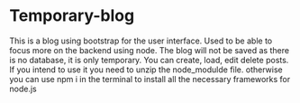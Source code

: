 # Temporary-blog
This is a blog using bootstrap for the user interface. Used to be able to focus more on the backend using node. The blog will not be saved as there is no database, it is only temporary. You can create, load, edit delete posts. 
If you intend to use it you need to unzip the node_modulde file. otherwise you can use npm i in the terminal to install all the necessary frameworks for node.js 
